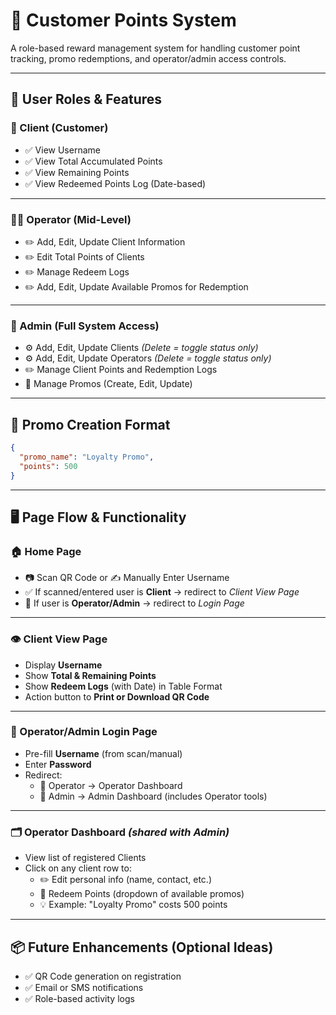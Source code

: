 
# 🎯 Customer Points System

A role-based reward management system for handling customer point tracking, promo redemptions, and operator/admin access controls.

---

## 👥 User Roles & Features

### 🧍 Client (Customer)
- ✅ View Username
- ✅ View Total Accumulated Points
- ✅ View Remaining Points
- ✅ View Redeemed Points Log (Date-based)

---

### 👨‍💼 Operator (Mid-Level)
- ✏️ Add, Edit, Update Client Information
- ✏️ Edit Total Points of Clients
- ✏️ Manage Redeem Logs
- ✏️ Add, Edit, Update Available Promos for Redemption

---

### 👑 Admin (Full System Access)
- ⚙️ Add, Edit, Update Clients *(Delete = toggle status only)*
- ⚙️ Add, Edit, Update Operators *(Delete = toggle status only)*
- ✏️ Manage Client Points and Redemption Logs
- 🎁 Manage Promos (Create, Edit, Update)

---

## 🧾 Promo Creation Format

```json
{
  "promo_name": "Loyalty Promo",
  "points": 500
}
```

---

## 🖥️ Page Flow & Functionality

### 🏠 Home Page
- 📷 Scan QR Code or ✍️ Manually Enter Username
- ✅ If scanned/entered user is **Client** → redirect to *Client View Page*
- 🔐 If user is **Operator/Admin** → redirect to *Login Page*

---

### 👁️ Client View Page
- Display **Username**
- Show **Total & Remaining Points**
- Show **Redeem Logs** (with Date) in Table Format
- Action button to **Print or Download QR Code**

---

### 🔐 Operator/Admin Login Page
- Pre-fill **Username** (from scan/manual)
- Enter **Password**
- Redirect:
  - 🧑 Operator → Operator Dashboard
  - 👑 Admin → Admin Dashboard (includes Operator tools)

---

### 🗂️ Operator Dashboard *(shared with Admin)*
- View list of registered Clients
- Click on any client row to:
  - ✏️ Edit personal info (name, contact, etc.)
  - 🔻 Redeem Points (dropdown of available promos)
  - 💡 Example: "Loyalty Promo" costs 500 points

---

## 📦 Future Enhancements (Optional Ideas)
- ✅ QR Code generation on registration
- ✅ Email or SMS notifications
- ✅ Role-based activity logs